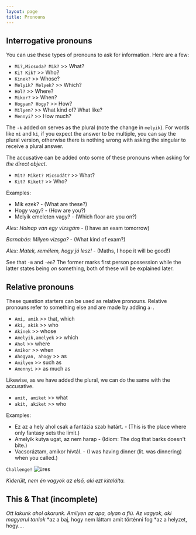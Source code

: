 ```yaml
---
layout: page
title: Pronouns
---
```


## Interrogative pronouns

You can use these types of pronouns to ask for information. Here are a few:

* `Mi?,Micsoda? Mik?` >> What?
* `Ki? Kik?` >> Who?
* `Kinek?` >> Whose?
* `Melyik? Melyek?` >> Which?
* `Hol?` >> Where?
* `Mikor?` >> When?
* `Hogyan? Hogy?` >> How?
* `Milyen?` >> What kind of? What like?
* `Mennyi?` >> How much?

The `-k` added on serves as the plural (note the change in `melyik`). For words like `mi` and `ki`, if you expect the answer to be multiple, you can say the plural version, otherwise there is nothing wrong with asking the singular to receive a plural answer.

The accusative can be added onto some of these pronouns when asking for *the direct object*.

* `Mit? Miket? Micsodát?` >> What?
* `Kit? Kiket?` >> Who?

Examples:

* Mik ezek? - (What are these?)
* Hogy vagy? - (How are you?)
* Melyik emeleten vagy? - (Which floor are you on?)

*Alex: Holnap van egy vizsgám* - (I have an exam tomorrow)

*Barnabás: Milyen vizsga?* - (What kind of exam?)

*Alex: Matek, remélem, hogy jó lesz!* - (Maths, I hope it will be good!)

See that `-m` and `-en`? The former marks first person possession while the latter states being *on* something, both of these will be explained later.

## Relative pronouns

These question starters can be used as relative pronouns. Relative pronouns refer to something else and are made by adding `a-`.

* `Ami, amik` >> that, which
* `Aki, akik` >> who
* `Akinek` >> whose
* `Amelyik,amelyek` >> which
* `Ahol` >> where
* `Amikor` >> when
* `Ahogyan, ahogy` >> as
* `Amilyen` >> such as
* `Amennyi` >> as much as

Likewise, as we have added the plural, we can do the same with the accusative.

* `amit, amiket` >> what
* `akit, akiket` >> who

Examples:

* Ez az a hely ahol csak a fantázia szab határt. - (This is the place where only fantasy sets the limit.)
* Amelyik kutya ugat, az nem harap - (Idiom: The dog that barks doesn't bite.)
* Vacsoráztam, amikor hívtál. - (I was having dinner (lit. was dinnering) when you called.)

`Challenge!`
![üres](https://magyartanulas.github.io/public/jajj.png)

*Kiderült, nem én vagyok az első, aki ezt kitalálta.*


## This & That (incomplete)

*Ott lakunk ahol akarunk.*
*Amilyen az apa, olyan a fiú.*
*Az vagyok, aki magyarul tanlok*
*az a baj, hogy nem láttam amit történni fog
*az a helyzet, hogy....
